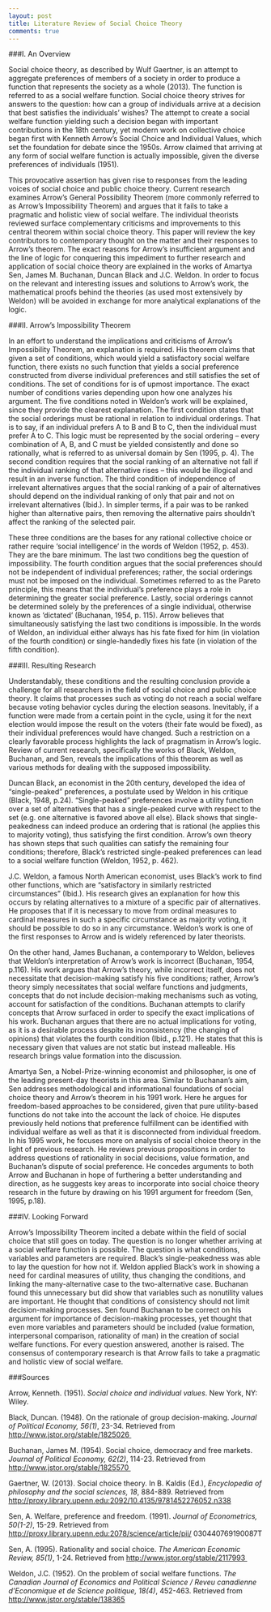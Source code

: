 ```yaml
---
layout: post
title: Literature Review of Social Choice Theory
comments: true
---
```

###I. An Overview

Social choice theory, as described by Wulf Gaertner, is an attempt to aggregate preferences of members of a society in order to produce a function that represents the society as a whole (2013). The function is referred to as a social welfare function. Social choice theory strives for answers to the question: how can a group of individuals arrive at a decision that best satisfies the individuals’ wishes? The attempt to create a social welfare function yielding such a decision began with important contributions in the 18th century, yet modern work on collective choice began first with Kenneth Arrow’s Social Choice and Individual Values, which set the foundation for debate since the 1950s. Arrow claimed that arriving at any form of social welfare function is actually impossible, given the diverse preferences of individuals (1951).

<!--more-->

This provocative assertion has given rise to responses from the leading voices of social choice and public choice theory. Current research examines Arrow’s General Possibility Theorem (more commonly referred to as Arrow’s Impossibility Theorem) and argues that it fails to take a pragmatic and holistic view of social welfare. The individual theorists reviewed surface complementary criticisms and improvements to this central theorem within social choice theory. This paper will review the key contributors to contemporary thought on the matter and their responses to Arrow’s theorem. The exact reasons for Arrow’s insufficient argument and the line of logic for conquering this impediment to further research and application of social choice theory are explained in the works of Amartya Sen, James M. Buchanan, Duncan Black and J.C. Weldon. In order to focus on the relevant and interesting issues and solutions to Arrow’s work, the mathematical proofs behind the theories (as used most extensively by Weldon) will be avoided in exchange for more analytical explanations of the logic.

###II. Arrow’s Impossibility Theorem

In an effort to understand the implications and criticisms of Arrow’s Impossibility Theorem, an explanation is required. His theorem claims that given a set of conditions, which would yield a satisfactory social welfare function, there exists no such function that yields a social preference constructed from diverse individual preferences and still satisfies the set of conditions. The set of conditions for is of upmost importance. The exact number of conditions varies depending upon how one analyzes his argument. The five conditions noted in Weldon’s work will be explained, since they provide the clearest explanation. The first condition states that the social orderings must be rational in relation to individual orderings. That is to say, if an individual prefers A to B and B to C, then the individual must prefer A to C. This logic must be represented by the social ordering – every combination of A, B, and C must be yielded consistently and done so rationally, what is referred to as universal domain by Sen (1995, p. 4). The second condition requires that the social ranking of an alternative not fall if the individual ranking of that alternative rises – this would be illogical and result in an inverse function. The third condition of independence of irrelevant alternatives argues that the social ranking of a pair of alternatives should depend on the individual ranking of only that pair and not on irrelevant alternatives (Ibid.). In simpler terms, if a pair was to be ranked higher than alternative pairs, then removing the alternative pairs shouldn’t affect the ranking of the selected pair.

These three conditions are the bases for any rational collective choice or rather require ‘social intelligence’ in the words of Weldon (1952, p. 453). They are the bare minimum. The last two conditions beg the question of impossibility. The fourth condition argues that the social preferences should not be independent of individual preferences; rather, the social orderings must not be imposed on the individual. Sometimes referred to as the Pareto principle, this means that the individual’s preference plays a role in determining the greater social preference. Lastly, social orderings cannot be determined solely by the preferences of a single individual, otherwise known as ‘dictated’ (Buchanan, 1954, p. 115). Arrow believes that simultaneously satisfying the last two conditions is impossible. In the words of Weldon, an individual either always has his fate fixed for him (in violation of the fourth condition) or single-handedly fixes his fate (in violation of the fifth condition).

###III. Resulting Research

Understandably, these conditions and the resulting conclusion provide a challenge for all researchers in the field of social choice and public choice theory. It claims that processes such as voting do not reach a social welfare because voting behavior cycles during the election seasons. Inevitably, if a function were made from a certain point in the cycle, using it for the next election would impose the result on the voters (their fate would be fixed), as their individual preferences would have changed. Such a restriction on a clearly favorable process highlights the lack of pragmatism in Arrow’s logic. Review of current research, specifically the works of Black, Weldon, Buchanan, and Sen, reveals the implications of this theorem as well as various methods for dealing with the supposed impossibility.

Duncan Black, an economist in the 20th century, developed the idea of “single-peaked” preferences, a postulate used by Weldon in his critique (Black, 1948, p.24). “Single-peaked” preferences involve a utility function over a set of alternatives that has a single-peaked curve with respect to the set (e.g. one alternative is favored above all else). Black shows that single-peakedness can indeed produce an ordering that is rational (he applies this to majority voting), thus satisfying the first condition. Arrow’s own theory has shown steps that such qualities can satisfy the remaining four conditions; therefore, Black’s restricted single-peaked preferences can lead to a social welfare function (Weldon, 1952, p. 462). 

J.C. Weldon, a famous North American economist, uses Black’s work to find other functions, which are “satisfactory in similarly restricted circumstances” (Ibid.). His research gives an explanation for how this occurs by relating alternatives to a mixture of a specific pair of alternatives. He proposes that if it is necessary to move from ordinal measures to cardinal measures in such a specific circumstance as majority voting, it should be possible to do so in any circumstance. Weldon’s work is one of the first responses to Arrow and is widely referenced by later theorists.

On the other hand, James Buchanan, a contemporary to Weldon, believes that Weldon’s interpretation of Arrow’s work is incorrect (Buchanan, 1954, p.116). His work argues that Arrow’s theory, while incorrect itself, does not necessitate that decision-making satisfy his five conditions; rather, Arrow’s theory simply necessitates that social welfare functions and judgments, concepts that do not include decision-making mechanisms such as voting, account for satisfaction of the conditions. Buchanan attempts to clarify concepts that Arrow surfaced in order to specify the exact implications of his work. Buchanan argues that there are no actual implications for voting, as it is a desirable process despite its inconsistency (the changing of opinions) that violates the fourth condition (Ibid., p.121). He states that this is necessary given that values are not static but instead malleable. His research brings value formation into the discussion.

Amartya Sen, a Nobel-Prize-winning economist and philosopher, is one of the leading present-day theorists in this area. Similar to Buchanan’s aim, Sen addresses methodological and informational foundations of social choice theory and Arrow’s theorem in his 1991 work. Here he argues for freedom-based approaches to be considered, given that pure utility-based functions do not take into the account the lack of choice. He disputes previously held notions that preference fulfillment can be identified with individual welfare as well as that it is disconnected from individual freedom. In his 1995 work, he focuses more on analysis of social choice theory in the light of previous research. He reviews previous propositions in order to address questions of rationality in social decisions, value formation, and Buchanan’s dispute of social preference. He concedes arguments to both Arrow and Buchanan in hope of furthering a better understanding and direction, as he suggests key areas to incorporate into social choice theory research in the future by drawing on his 1991 argument for freedom (Sen, 1995, p.18). 

###IV. Looking Forward

Arrow’s Impossibility Theorem incited a debate within the field of social choice that still goes on today. The question is no longer whether arriving at a social welfare function is possible. The question is what conditions, variables and parameters are required. Black’s single-peakedness was able to lay the question for how not if. Weldon applied Black’s work in showing a need for cardinal measures of utility, thus changing the conditions, and linking the many-alternative case to the two-alternative case. Buchanan found this unnecessary but did show that variables such as nonutility values are important. He thought that conditions of consistency should not limit decision-making processes. Sen found Buchanan to be correct on his argument for importance of decision-making processes, yet thought that even more variables and parameters should be included (value formation, interpersonal comparison, rationality of man) in the creation of social welfare functions. For every question answered, another is raised. The consensus of contemporary research is that Arrow fails to take a pragmatic and holistic view of social welfare.

###Sources

Arrow, Kenneth. (1951). *Social choice and individual values*. New York, NY: Wiley.

Black, Duncan. (1948). On the rationale of group decision-making. *Journal of Political Economy, 56(1)*, 23-34. Retrieved from http://www.jstor.org/stable/1825026 

Buchanan, James M. (1954). Social choice, democracy and free markets. *Journal of Political Economy, 62(2)*, 114-23. Retrieved from http://www.jstor.org/stable/1825570 

Gaertner, W. (2013). Social choice theory. In B. Kaldis (Ed.), *Encyclopedia of philosophy and the social sciences, 18*, 884-889. Retrieved from http://proxy.library.upenn.edu:2092/10.4135/9781452276052.n338

Sen, A. Welfare, preference and freedom. (1991). *Journal of Econometrics, 50(1-2)*, 15-29.
Retrieved from http://proxy.library.upenn.edu:2078/science/article/pii/ 030440769190087T

Sen, A. (1995). Rationality and social choice. *The American Economic Review, 85(1)*, 1-24. Retrieved from http://www.jstor.org/stable/2117993 

Weldon, J.C. (1952). On the problem of social welfare functions. *The Canadian Journal of Economics and Political Science / Reveu canadienne d’Economique et de Science politique, 18(4)*, 452-463. Retrieved from http://www.jstor.org/stable/138365
